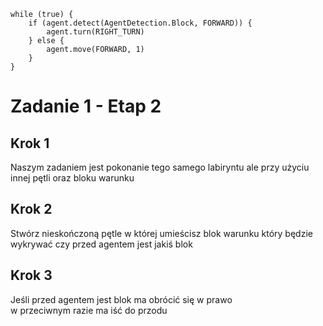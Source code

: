 ```blocks
while (true) {
    if (agent.detect(AgentDetection.Block, FORWARD)) {
        agent.turn(RIGHT_TURN)
    } else {
        agent.move(FORWARD, 1)
    }
}
```
# Zadanie 1 - Etap 2
## Krok 1
Naszym zadaniem jest pokonanie tego samego labiryntu ale przy użyciu innej pętli oraz bloku warunku

## Krok 2
Stwórz nieskończoną pętle w której umieścisz blok warunku który będzie wykrywać czy przed agentem jest jakiś blok

## Krok 3
Jeśli przed agentem jest blok ma obrócić się w prawo<br>
w przeciwnym razie ma iść do przodu
